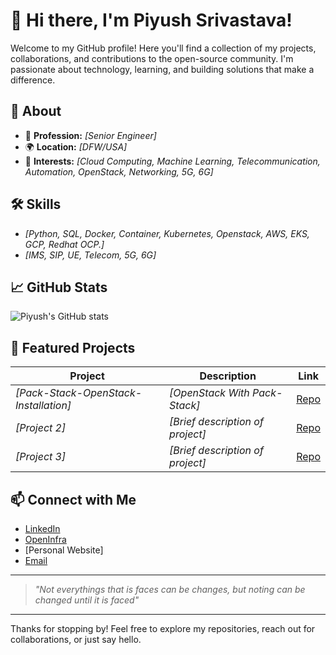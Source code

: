 # 👋 Hi there, I'm Piyush Srivastava!

Welcome to my GitHub profile! Here you'll find a collection of my projects, collaborations, and contributions to the open-source community. I'm passionate about technology, learning, and building solutions that make a difference.

## 🚀 About  

- 💼 **Profession:** _[Senior Engineer]_
- 🌍 **Location:** _[DFW/USA]_
- 🧠 **Interests:** _[Cloud Computing, Machine Learning, Telecommunication, Automation, OpenStack, Networking, 5G, 6G]_

## 🛠️ Skills

- _[Python, SQL, Docker, Container, Kubernetes, Openstack, AWS, EKS, GCP, Redhat OCP.]_
- _[IMS, SIP, UE, Telecom, 5G, 6G]_

## 📈 GitHub Stats

![Piyush's GitHub stats](https://github-readme-stats.vercel.app/api?username=piyushsrivastava72&show_icons=true&hide=contribs,prs)

## 🌟 Featured Projects

| Project        | Description                                           | Link                      |
|----------------|------------------------------------------------------|---------------------------|
| _[Pack-Stack-OpenStack-Installation]_  | _[OpenStack With Pack-Stack]_                     | [Repo](https://github.com/piyushsrivastava72/Pack-Stack-OpenStack-Installation)                 |
| _[Project 2]_  | _[Brief description of project]_                     | [Repo](#)                 |
| _[Project 3]_  | _[Brief description of project]_                     | [Repo](#)                 |

## 📫 Connect with Me

- [LinkedIn](https://www.linkedin.com/in/piyush-cloud/)
- [OpenInfra](https://openinfra.org/a/community/members/101928)
- [Personal Website]
- [Email](mailto:piyushsrivastava72@gmail.com)

---

> _"Not everythings that is faces can be changes, but noting can be changed until it is faced"_

---

Thanks for stopping by! Feel free to explore my repositories, reach out for collaborations, or just say hello.
